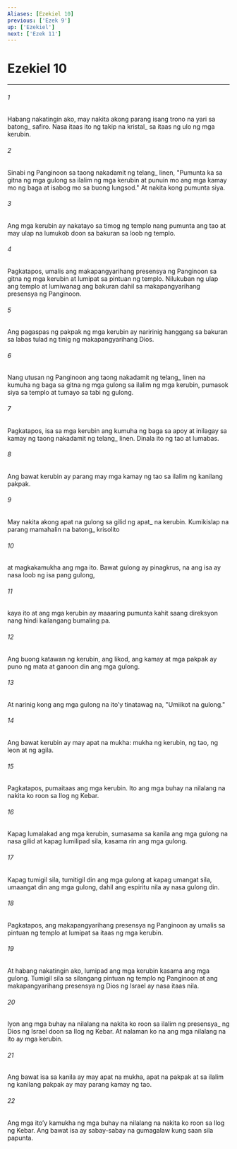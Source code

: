 ```yaml
---
Aliases: [Ezekiel 10]
previous: ['Ezek 9']
up: ['Ezekiel']
next: ['Ezek 11']
---
```

# Ezekiel 10

***






















###### 1 










Habang nakatingin ako, may nakita akong parang isang trono na yari sa batong_ safiro. Nasa itaas ito ng takip na kristal_ sa itaas ng ulo ng mga kerubin. 





















###### 2 










Sinabi ng Panginoon sa taong nakadamit ng telang_ linen, "Pumunta ka sa gitna ng mga gulong sa ilalim ng mga kerubin at punuin mo ang mga kamay mo ng baga at isabog mo sa buong lungsod." At nakita kong pumunta siya. 





















###### 3 










Ang mga kerubin ay nakatayo sa timog ng templo nang pumunta ang tao at may ulap na lumukob doon sa bakuran sa loob ng templo. 





















###### 4 










Pagkatapos, umalis ang makapangyarihang presensya ng Panginoon sa gitna ng mga kerubin at lumipat sa pintuan ng templo. Nilukuban ng ulap ang templo at lumiwanag ang bakuran dahil sa makapangyarihang presensya ng Panginoon. 





















###### 5 










Ang pagaspas ng pakpak ng mga kerubin ay naririnig hanggang sa bakuran sa labas tulad ng tinig ng makapangyarihang Dios. 





















###### 6 










Nang utusan ng Panginoon ang taong nakadamit ng telang_ linen na kumuha ng baga sa gitna ng mga gulong sa ilalim ng mga kerubin, pumasok siya sa templo at tumayo sa tabi ng gulong. 





















###### 7 










Pagkatapos, isa sa mga kerubin ang kumuha ng baga sa apoy at inilagay sa kamay ng taong nakadamit ng telang_ linen. Dinala ito ng tao at lumabas. 





















###### 8 










Ang bawat kerubin ay parang may mga kamay ng tao sa ilalim ng kanilang pakpak. 





















###### 9 










May nakita akong apat na gulong sa gilid ng apat_ na kerubin. Kumikislap na parang mamahalin na batong_ krisolito 





















###### 10 










at magkakamukha ang mga ito. Bawat gulong ay pinagkrus, na ang isa ay nasa loob ng isa pang gulong, 





















###### 11 










kaya ito at ang mga kerubin ay maaaring pumunta kahit saang direksyon nang hindi kailangang bumaling pa. 





















###### 12 










Ang buong katawan ng kerubin, ang likod, ang kamay at mga pakpak ay puno ng mata at ganoon din ang mga gulong. 





















###### 13 










At narinig kong ang mga gulong na itoʼy tinatawag na, "Umiikot na gulong." 





















###### 14 










Ang bawat kerubin ay may apat na mukha: mukha ng kerubin, ng tao, ng leon at ng agila. 





















###### 15 










Pagkatapos, pumaitaas ang mga kerubin. Ito ang mga buhay na nilalang na nakita ko roon sa Ilog ng Kebar. 





















###### 16 










Kapag lumalakad ang mga kerubin, sumasama sa kanila ang mga gulong na nasa gilid at kapag lumilipad sila, kasama rin ang mga gulong. 





















###### 17 










Kapag tumigil sila, tumitigil din ang mga gulong at kapag umangat sila, umaangat din ang mga gulong, dahil ang espiritu nila ay nasa gulong din. 





















###### 18 










Pagkatapos, ang makapangyarihang presensya ng Panginoon ay umalis sa pintuan ng templo at lumipat sa itaas ng mga kerubin. 





















###### 19 










At habang nakatingin ako, lumipad ang mga kerubin kasama ang mga gulong. Tumigil sila sa silangang pintuan ng templo ng Panginoon at ang makapangyarihang presensya ng Dios ng Israel ay nasa itaas nila. 





















###### 20 










Iyon ang mga buhay na nilalang na nakita ko roon sa ilalim ng presensya_ ng Dios ng Israel doon sa Ilog ng Kebar. At nalaman ko na ang mga nilalang na ito ay mga kerubin. 





















###### 21 










Ang bawat isa sa kanila ay may apat na mukha, apat na pakpak at sa ilalim ng kanilang pakpak ay may parang kamay ng tao. 





















###### 22 










Ang mga itoʼy kamukha ng mga buhay na nilalang na nakita ko roon sa Ilog ng Kebar. Ang bawat isa ay sabay-sabay na gumagalaw kung saan sila papunta.

